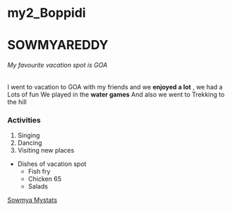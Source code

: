 # my2_Boppidi

# SOWMYAREDDY
###### My favourite vacation spot is GOA
I went to vacation to GOA with my friends and we **enjoyed a lot** , we had a Lots of fun
We played in the **water games** 
And also we went to Trekking to the hill<br>

### Activities
1. Singing
2. Dancing
3. Visiting new places
* Dishes of vacation spot
    * Fish fry    
    * Chicken 65    
    * Salads

[Sowmya Mystats](https://github.com/S566484/my2_Boppidi/blob/main/MyStats.md)

